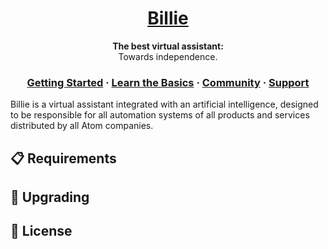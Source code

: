 <h1 align="center">
  <a href="https://facebook.github.io/react-native/">
    Billie
  </a>
</h1>

<p align="center">
  <strong>The best virtual assistant:</strong><br>
  Towards independence.
</p>

<h3 align="center">
  <a href="">Getting Started</a>
  <span> · </span>
  <a href="">Learn the Basics</a>
  <span> · </span>
  <a href="">Community</a>
  <span> · </span>
  <a href="">Support</a>
</h3>

  Billie is a virtual assistant integrated with an artificial intelligence, designed to be responsible for all automation systems of all products and services distributed by all Atom companies.

## 📋 Requirements

## 🚀 Upgrading

## 📄 License